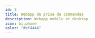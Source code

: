 ```yaml
---
id: 3
title: Webapp de prise de commandes
description: Webapp mobile et desktop.
icon: bi:phone
color: "#ef4444"
---
```

